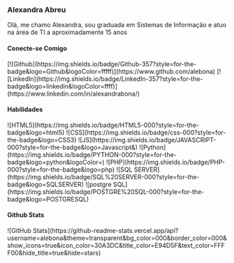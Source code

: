 <h3>Alexandra Abreu</h3>
<p>Olá, me chamo Alexandra, sou graduada em Sistemas de Informação e atuo na área de TI a 
aproximadamente 15 anos</p>

<h4>Conecte-se Comigo</h4>
[![Github](https://img.shields.io/badge/Github-357?style=for-the-badge&logo=Github&logoColor=fffff)](https://www.github.com/alebona)
[![LinkedIn](https://img.shields.io/badge/LinkedIn-357?style=for-the-badge&logo=linkedin&logoColor=ffff)](https://www.linkedin.com/in/alexandrabona/)

<h4>Habilidades</h4>
![HTML5](https://img.shields.io/badge/HTML5-000?style=for-the-badge&logo=html5)
![CSS](https://img.shields.io/badge/css-000?style=for-the-badge&logo=CSS3)
![JS](https://img.shields.io/badge/JAVASCRIPT-000?style=for-the-badge&logo=Javascript&)
![Python](https://img.shields.io/badge/PYTHON-000?style=for-the-badge&logo=python&logoColor=)
![PHP](https://img.shields.io/badge/PHP-000?style=for-the-badge&logo=php)
![SQL SERVER](https://img.shields.io/badge/SQL%20SERVER-000?style=for-the-badge&logo=SQLSERVER)
![postgre SQL](https://img.shields.io/badge/POSTGRE%20SQL-000?style=for-the-badge&logo=POSTGRESQL)

<h4>Github Stats</h4>
![GitHub Stats](https://github-readme-stats.vercel.app/api?username=alebona&theme=transparent&bg_color=000&border_color=000&show_icons=true&icon_color=30A3DC&title_color=E94D5F&text_color=FFFF00&hide_title=true&hide=stars)

